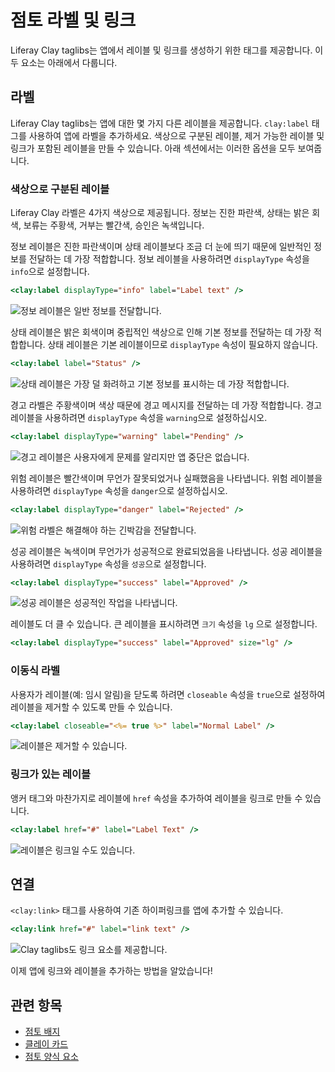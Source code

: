# 점토 라벨 및 링크

Liferay Clay taglibs는 앱에서 레이블 및 링크를 생성하기 위한 태그를 제공합니다. 이 두 요소는 아래에서 다룹니다.

## 라벨

Liferay Clay taglibs는 앱에 대한 몇 가지 다른 레이블을 제공합니다. `clay:label` 태그를 사용하여 앱에 라벨을 추가하세요. 색상으로 구분된 레이블, 제거 가능한 레이블 및 링크가 포함된 레이블을 만들 수 있습니다. 아래 섹션에서는 이러한 옵션을 모두 보여줍니다.

### 색상으로 구분된 레이블

Liferay Clay 라벨은 4가지 색상으로 제공됩니다. 정보는 진한 파란색, 상태는 밝은 회색, 보류는 주황색, 거부는 빨간색, 승인은 녹색입니다.

정보 레이블은 진한 파란색이며 상태 레이블보다 조금 더 눈에 띄기 때문에 일반적인 정보를 전달하는 데 가장 적합합니다. 정보 레이블을 사용하려면 `displayType` 속성을 `info`으로 설정합니다.

```jsp
<clay:label displayType="info" label="Label text" />
```

![정보 레이블은 일반 정보를 전달합니다.](./clay-links-and-labels/images/01.png)

상태 레이블은 밝은 회색이며 중립적인 색상으로 인해 기본 정보를 전달하는 데 가장 적합합니다. 상태 레이블은 기본 레이블이므로 `displayType` 속성이 필요하지 않습니다.

```jsp
<clay:label label="Status" />
```

![상태 레이블은 가장 덜 화려하고 기본 정보를 표시하는 데 가장 적합합니다.](./clay-links-and-labels/images/02.png)

경고 라벨은 주황색이며 색상 때문에 경고 메시지를 전달하는 데 가장 적합합니다. 경고 레이블을 사용하려면 `displayType` 속성을 `warning`으로 설정하십시오.

```jsp
<clay:label displayType="warning" label="Pending" />
```

![경고 레이블은 사용자에게 문제를 알리지만 앱 중단은 없습니다.](./clay-links-and-labels/images/03.png)

위험 레이블은 빨간색이며 무언가 잘못되었거나 실패했음을 나타냅니다. 위험 레이블을 사용하려면 `displayType` 속성을 `danger`으로 설정하십시오.

```jsp
<clay:label displayType="danger" label="Rejected" />
```

![위험 라벨은 해결해야 하는 긴박감을 전달합니다.](./clay-links-and-labels/images/04.png)

성공 레이블은 녹색이며 무언가가 성공적으로 완료되었음을 나타냅니다. 성공 레이블을 사용하려면 `displayType` 속성을 `성공`으로 설정합니다.

```jsp
<clay:label displayType="success" label="Approved" />
```

![성공 레이블은 성공적인 작업을 나타냅니다.](./clay-links-and-labels/images/05.png)

레이블도 더 클 수 있습니다. 큰 레이블을 표시하려면 `크기` 속성을 `lg` 으로 설정합니다.

```jsp
<clay:label displayType="success" label="Approved" size="lg" />
```

### 이동식 라벨

사용자가 레이블(예: 임시 알림)을 닫도록 하려면 `closeable` 속성을 `true`으로 설정하여 레이블을 제거할 수 있도록 만들 수 있습니다.

```jsp
<clay:label closeable="<%= true %>" label="Normal Label" />
```

![레이블은 제거할 수 있습니다.](./clay-links-and-labels/images/06.png)

### 링크가 있는 레이블

앵커 태그와 마찬가지로 레이블에 `href` 속성을 추가하여 레이블을 링크로 만들 수 있습니다.

```jsp
<clay:label href="#" label="Label Text" />
```

![레이블은 링크일 수도 있습니다.](./clay-links-and-labels/images/07.png)

## 연결

`<clay:link>` 태그를 사용하여 기존 하이퍼링크를 앱에 추가할 수 있습니다.

```jsp
<clay:link href="#" label="link text" />
```

![Clay taglibs도 링크 요소를 제공합니다.](./clay-links-and-labels/images/08.png)

이제 앱에 링크와 레이블을 추가하는 방법을 알았습니다!

## 관련 항목

* [점토 배지](./clay-badges.md)
* [클레이 카드](./clay-cards.md)
* [점토 양식 요소](./clay-form-elements.md)
